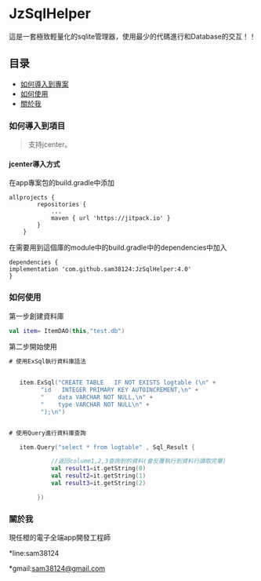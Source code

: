 # JzSqlHelper
這是一套極致輕量化的sqlite管理器，使用最少的代碼進行和Database的交互！！
## 目录
* [如何導入到專案](#Import)
* [如何使用](#Use)
* [關於我](#About)

<a name="Import"></a>
### 如何導入到項目
> 支持jcenter。 <br/>

#### jcenter導入方式
在app專案包的build.gradle中添加
```
allprojects {
		repositories {
			...
			maven { url 'https://jitpack.io' }
		}
	}
```

在需要用到這個庫的module中的build.gradle中的dependencies中加入
```
dependencies {
implementation 'com.github.sam38124:JzSqlHelper:4.0'
}
```
<a name="Use"></a>
### 如何使用

第一步創建資料庫

```kotlin
val item= ItemDAO(this,"test.db")
```
第二步開始使用
```kotlin
# 使用ExSql執行資料庫語法


   item.ExSql("CREATE TABLE   IF NOT EXISTS logtable (\n" +
         "id   INTEGER PRIMARY KEY AUTOINCREMENT,\n" +
         "    data VARCHAR NOT NULL,\n" +
         "    type VARCHAR NOT NULL\n" +
         ");\n")


# 使用Query進行資料庫查詢

   item.Query("select * from logtable" , Sql_Result {

            //返回colume1,2,3查詢到的資料(會反覆執行到資料行讀取完畢)
            val result1=it.getString(0)
            val result2=it.getString(1)
            val result3=it.getString(2)

        })

```
<a name="About"></a>
### 關於我
現任橙的電子全端app開發工程師

*line:sam38124

*gmail:sam38124@gmail.com
